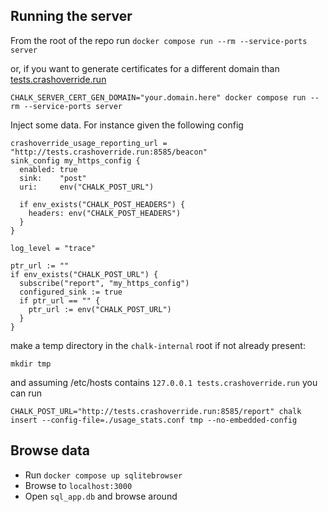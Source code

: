 ## Running the server

From the root of the repo run
`docker compose run --rm --service-ports server`

or, if you want to generate certificates for a different domain than [tests.crashoverride.run]() 

`CHALK_SERVER_CERT_GEN_DOMAIN="your.domain.here" docker compose run --rm --service-ports server`


Inject some data. For instance given the following config

```
crashoverride_usage_reporting_url = "http://tests.crashoverride.run:8585/beacon"
sink_config my_https_config {
  enabled: true
  sink:    "post"
  uri:     env("CHALK_POST_URL")

  if env_exists("CHALK_POST_HEADERS") {
    headers: env("CHALK_POST_HEADERS")
  }
}

log_level = "trace"

ptr_url := ""
if env_exists("CHALK_POST_URL") {
  subscribe("report", "my_https_config")
  configured_sink := true
  if ptr_url == "" {
    ptr_url := env("CHALK_POST_URL")
  }
}
```

make a temp directory in the `chalk-internal` root if not already present:

`mkdir tmp`

and assuming /etc/hosts contains `127.0.0.1 tests.crashoverride.run` you can run

`CHALK_POST_URL="http://tests.crashoverride.run:8585/report" chalk insert --config-file=./usage_stats.conf tmp --no-embedded-config`

## Browse data

- Run `docker compose up sqlitebrowser`
- Browse to `localhost:3000`
- Open `sql_app.db` and browse around
